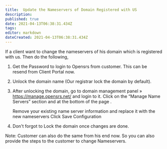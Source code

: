 ```yaml
---
title:  Update the Nameservers of Domain Registered with US 
description: 
published: true
date: 2021-04-13T06:38:31.434Z
tags: 
editor: markdown
dateCreated: 2021-04-13T06:38:31.434Z
---
```


If a client want to change the nameservers of his domain which is registered with us. Then do the following,

1) Get the Password to login to Opensrs from customer. This can be resend from Client Portal now.

2) Unlock the domain name (Our registrar lock the domain by default).

3) After unlocking the domain, go to domain management panel » https://manage.opensrs.net/ and login to it. Click on the “Manage Name Servers” section and at the bottom of the page
.

    Remove your existing name server information and replace it with the new nameservers
    Click Save Configuration

4) Don't forgot to Lock the domain once changes are done.

 

Note: Customer can also do the same from his end now. So you can also provide the steps to the customer to change Nameservers.